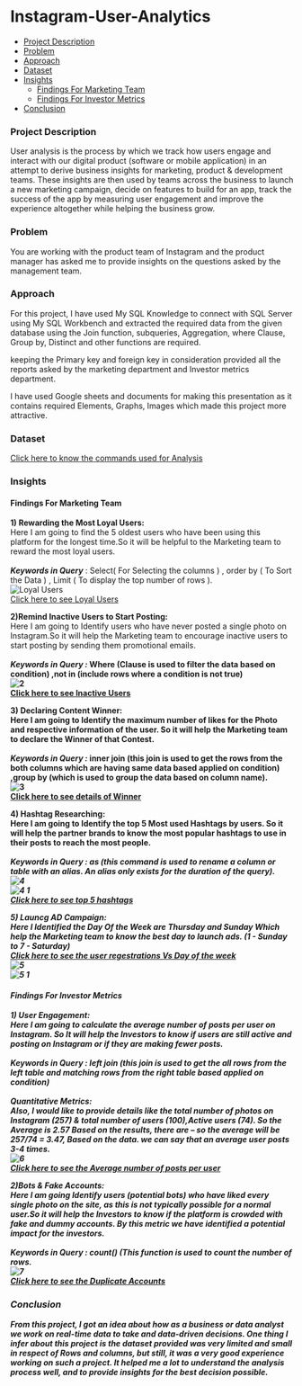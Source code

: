 # Instagram-User-Analytics

- [Project Description](#project-description)
- [Problem](#problem)
- [Approach](#approach)
- [Dataset](#dataset)
- [Insights](#insights)
  - [Findings For Marketing Team](#findings-for-marketing-team)
  - [Findings For Investor Metrics](#findings-for-investor-metrics)
- [Conclusion](#conclusion)

### Project Description
User analysis is the process by which we track how users engage and interact with our digital product (software or mobile application) in an attempt to derive business insights for marketing, product & development teams.
These insights are then used by teams across the business to launch a new marketing campaign, decide on features to build for an app, track the success of the app by measuring user engagement and improve the experience altogether while helping the business grow.

### Problem
You are working with the product team of Instagram and the product manager has asked me to provide insights on the questions asked by the management team.

### Approach
<p>For this project, I have used My SQL Knowledge  to connect with SQL Server using My SQL Workbench and extracted the required data from the given database using the Join function, subqueries, Aggregation, where Clause, Group by, Distinct and other functions are required.</p>
<p>keeping the Primary key and foreign key in consideration provided all the reports asked by the marketing department and Investor metrics department.</p>
<p>I have used Google sheets and documents for making this presentation as it contains required Elements, Graphs, Images which made this project more attractive.</p>

### Dataset
[Click here to know the commands used for Analysis](https://docs.google.com/document/d/1I9AUvgB3n_Uql3Il_I22FbAfLQhhz-Rr/edit)
### Insights
#### Findings For Marketing Team
<b>1) Rewarding the Most Loyal Users:</b><br>
Here I am going to find the 5 oldest users who have been using this platform for the longest time.So it will be helpful to the Marketing team to reward the most loyal users.<br><br>
<b><i>Keywords in Query</i></b> : Select( For Selecting the columns ) , order by ( To Sort the Data ) , Limit ( To display the top number of rows ).<br>
![Loyal Users](https://github.com/SushmaRaasi/Instagram-User-Analytics/assets/79751402/82322e38-21b7-44c4-870d-a8c6c1625402)<br>
[Click here to see Loyal Users](https://docs.google.com/spreadsheets/d/1OPE56YzaY_bdorXgr4XLzBNEXPd4NKiyoQ9K6WI5up0/edit#gid=657407722)<br>

<b>2)Remind Inactive Users to Start Posting:</b><br>
Here I am going to Identify users who have never posted a single photo on Instagram.So it will help the Marketing team to encourage inactive users to start posting by sending them promotional emails.<br><br>
<b><i>Keywords in Query :</i><b>  Where (Clause is used to filter the data based on condition) ,not in (include rows where a condition is not true)<br>
![2](https://github.com/SushmaRaasi/Instagram-User-Analytics/assets/79751402/cc52bd58-6328-4cad-b5f5-c64549fe8178)
<br>
[Click here to see Inactive Users](https://docs.google.com/spreadsheets/d/1OPE56YzaY_bdorXgr4XLzBNEXPd4NKiyoQ9K6WI5up0/edit#gid=0) <br>

<b>3) Declaring Content Winner:</b><br>
Here I am going to Identify the maximum number of likes for the Photo and respective information of the user. So it will help the Marketing team to declare the Winner of that Contest.<br><br>
<b><i>Keywords in Query :</i></b> inner join (this join is used to get the rows from the both columns which are having same data based applied on condition) ,group by (which is used to group the data based on column name).<br>
![3](https://github.com/SushmaRaasi/Instagram-User-Analytics/assets/79751402/1cc1f3e8-94cd-4e42-9fb1-c8ac67f1773b)
 <br>
[Click here to see details of Winner](https://docs.google.com/spreadsheets/d/1OPE56YzaY_bdorXgr4XLzBNEXPd4NKiyoQ9K6WI5up0/edit#gid=2002864564) <br>

<b>4) Hashtag Researching:</b><br>
Here I am going to Identify the top 5 Most used Hashtags by users. So it will help the partner brands  to know the most popular hashtags to use in their posts to reach the most people.<br><br>
<b><i>Keywords in Query :<i></b> as (this command is used to rename a column or table with an alias. An alias only exists for the duration of the query).<br>
![4](https://github.com/SushmaRaasi/Instagram-User-Analytics/assets/79751402/a9f331a3-c668-4c31-b003-38175dcf9216)
<br>
![4 1](https://github.com/SushmaRaasi/Instagram-User-Analytics/assets/79751402/0e692c69-82f8-47b4-880b-7203cb4e452f)
<br>
[Click here to see top 5 hashtags](https://docs.google.com/spreadsheets/d/1OPE56YzaY_bdorXgr4XLzBNEXPd4NKiyoQ9K6WI5up0/edit#gid=761976820)<br>

<b>5) Launcg AD Campaign:</b><br>
Here I Identified the Day Of the Week are Thursday and Sunday Which  help the Marketing team to know the best day to launch ads.
(1 - Sunday to 7 - Saturday)<br>
[Click here to see the user regestrations Vs Day of the week](https://docs.google.com/spreadsheets/d/1OPE56YzaY_bdorXgr4XLzBNEXPd4NKiyoQ9K6WI5up0/edit#gid=338841784) <br>
![5](https://github.com/SushmaRaasi/Instagram-User-Analytics/assets/79751402/cf0ac4f8-6c08-46c3-923c-22810eb17882)
<br>
![5 1](https://github.com/SushmaRaasi/Instagram-User-Analytics/assets/79751402/67c3c938-1567-46cb-b79e-bcfca6bb9c47)
<br>

#### Findings For Investor Metrics
<b>1) User Engagement:</b><br>
Here I am going to calculate the average number of posts per user on Instagram. So It will help the Investors to know if users are still active and posting on Instagram or if they are making fewer posts.<br><br>
<b><i>Keywords in Query :</i></b> left join (this join is used to get the all rows from the left table and matching rows from the right table based applied on condition)<br><br>
<b><i>Quantitative Metrics:</b></i><br>
Also, I would like to provide details like the total number of photos on Instagram (257) & total number of users (100),Active users (74). So the Average is 2.57
Based on the results, there are –
    so the average will be 257/74 = 3.47, Based on the data. we can say that an average user posts 3-4 times.<br>
![6](https://github.com/SushmaRaasi/Instagram-User-Analytics/assets/79751402/0217f3c4-7c23-4fb2-b254-cc06e03d22b8)
<br>
[Click here to see the Average number of posts per user](https://docs.google.com/spreadsheets/d/1OPE56YzaY_bdorXgr4XLzBNEXPd4NKiyoQ9K6WI5up0/edit#gid=475570987) <br>

<b>2)Bots & Fake Accounts:</b><br>
Here I am going Identify users (potential bots) who have liked every single photo on the site, as this is not typically possible for a normal user.So it will help the Investors to know if the platform is crowded with fake and dummy accounts. By this metric we have identified a potential impact for the investors.<br><br>
<i><b>Keywords in Query :</i></b> count() (This function is used to count the number of rows.<br>
![7](https://github.com/SushmaRaasi/Instagram-User-Analytics/assets/79751402/374f23f2-caa1-4dd5-9879-c57c28aa6851)
<br>
[Click here to see the Duplicate Accounts](https://docs.google.com/spreadsheets/d/1OPE56YzaY_bdorXgr4XLzBNEXPd4NKiyoQ9K6WI5up0/edit#gid=1672255612) <br>

### Conclusion 
<p>From this project, I got an idea about how as a business or data analyst we work on real-time data to take and data-driven decisions.
One thing I infer about this project is the dataset provided was very limited and small in respect of Rows and columns, but still, it was a very good experience working on such a project.
It helped me a lot to understand the analysis process well, and to provide insights for the best decision possible.</p>



















